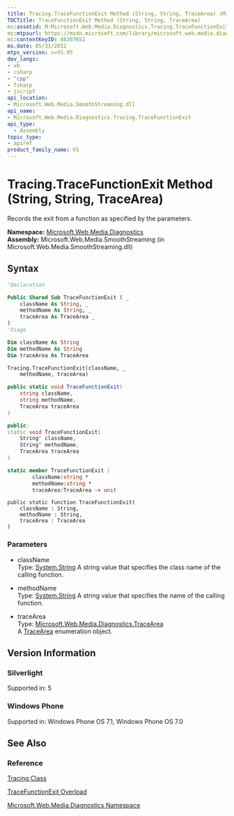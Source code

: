 ```yaml
---
title: Tracing.TraceFunctionExit Method (String, String, TraceArea) (Microsoft.Web.Media.Diagnostics)
TOCTitle: TraceFunctionExit Method (String, String, TraceArea)
ms:assetid: M:Microsoft.Web.Media.Diagnostics.Tracing.TraceFunctionExit(System.String,System.String,Microsoft.Web.Media.Diagnostics.TraceArea)
ms:mtpsurl: https://msdn.microsoft.com/library/microsoft.web.media.diagnostics.tracing.tracefunctionexit(v=VS.95)
ms:contentKeyID: 46307651
ms.date: 05/31/2012
mtps_version: v=VS.95
dev_langs:
- vb
- csharp
- "cpp"
- fsharp
- jscript
api_location:
- Microsoft.Web.Media.SmoothStreaming.dll
api_name:
- Microsoft.Web.Media.Diagnostics.Tracing.TraceFunctionExit
api_type:
  - Assembly
topic_type:
- apiref
product_family_name: VS
---
```


# Tracing.TraceFunctionExit Method (String, String, TraceArea)

Records the exit from a function as specified by the parameters.

**Namespace:**  [Microsoft.Web.Media.Diagnostics](microsoft-web-media-diagnostics-namespace_1.md)  
**Assembly:**  Microsoft.Web.Media.SmoothStreaming (in Microsoft.Web.Media.SmoothStreaming.dll)

## Syntax

```vb
'Declaration

Public Shared Sub TraceFunctionExit ( _
    className As String, _
    methodName As String, _
    traceArea As TraceArea _
)
'Usage

Dim className As String
Dim methodName As String
Dim traceArea As TraceArea

Tracing.TraceFunctionExit(className, _
    methodName, traceArea)
```

```csharp
public static void TraceFunctionExit(
    string className,
    string methodName,
    TraceArea traceArea
)
```

```cpp
public:
static void TraceFunctionExit(
    String^ className,
    String^ methodName,
    TraceArea traceArea
)
```

``` fsharp
static member TraceFunctionExit :
        className:string *
        methodName:string *
        traceArea:TraceArea -> unit
```

```jscript
public static function TraceFunctionExit(
    className : String,
    methodName : String,
    traceArea : TraceArea
)
```

### Parameters

  - className  
    Type: [System.String](https://msdn.microsoft.com/library/s1wwdcbf\(v=vs.95\))  
    A string value that specifies the class name of the calling function.

<!-- end list -->

  - methodName  
    Type: [System.String](https://msdn.microsoft.com/library/s1wwdcbf\(v=vs.95\))  
    A string value that specifies the name of the calling function.

<!-- end list -->

  - traceArea  
    Type: [Microsoft.Web.Media.Diagnostics.TraceArea](tracearea-enumeration-microsoft-web-media-diagnostics_1.md)  
    A [TraceArea](tracearea-enumeration-microsoft-web-media-diagnostics_1.md) enumeration object.

## Version Information

### Silverlight

Supported in: 5  

### Windows Phone

Supported in: Windows Phone OS 7.1, Windows Phone OS 7.0  

## See Also

### Reference

[Tracing Class](tracing-class-microsoft-web-media-diagnostics_1.md)

[TraceFunctionExit Overload](tracing-tracefunctionexit-method-microsoft-web-media-diagnostics_1.md)

[Microsoft.Web.Media.Diagnostics Namespace](microsoft-web-media-diagnostics-namespace_1.md)
